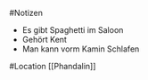 #Notizen 
- Es gibt Spaghetti im Saloon
- Gehört Kent
- Man kann vorm Kamin Schlafen

#Location 
[[Phandalin]]
